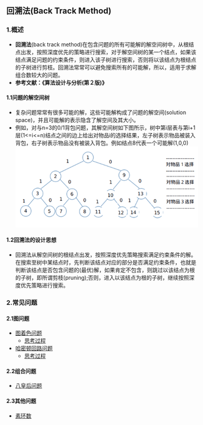 ## 回溯法(Back Track Method)
### 1.概述

- **回溯法**(back track method)在包含问题的所有可能解的解空间树中，从根结点出发，按照深度优先的策略进行搜索，对于解空间树的某一个结点，如果该结点满足问题的约束条件，则进入该子树进行搜索，否则将以该结点为根结点的子树进行剪枝。回溯法常常可以避免搜索所有的可能解，所以，适用于求解组合数较大的问题。
- **参考文献：《算法设计与分析(第２版)》**

#### 1.1问题的解空间树

- 复杂问题常常有很多可能的解，这些可能解构成了问题的解空间(solution space)，并且可能解的表示隐含了解空间及其大小。
- 例如，对与n=3的0/1背包问题，其解空间树如下图所示，树中第i层表与第i+1层(1<=i<=n)结点之间的边上给出对物品i的选择结果，左子树表示物品被装入背包，右子树表示物品没有被装入背包。例如结点8代表一个可能解(1,0,0)
![0/1背包解空间树及其含义](images/SSP_tree.png)

#### 1.2回溯法的设计思想

- 回溯法从解空间树的根结点出发，按照深度优先策略搜索满足约束条件的解。在搜索至树中某结点时，先判断该结点对应的部分是否满足约束条件，也就是判断该结点是否包含问题的(最优)解，如果肯定不包含，则跳过以该结点为根的子树，即所谓剪枝(pruning);否则，进入以该结点为根的子树，继续按照深度优先策略进行搜索。

### 2.常见问题

#### 2.1图问题

- [图着色问题](https://github.com/Mr-Joke/Algorithm/blob/master/BackTrack/src/GraphColor.java)
  - [思考过程](https://github.com/Mr-Joke/Algorithm/blob/master/BackTrack/docs/GraphColor.md)
- [哈密顿回路问题](https://github.com/Mr-Joke/Algorithm/blob/master/BackTrack/src/Hamilton.java)
  - [思考过程](https://github.com/Mr-Joke/Algorithm/blob/master/BackTrack/docs/Hamilton.md)

#### 2.2组合问题

- [八皇后问题](https://github.com/Mr-Joke/Algorithm/blob/master/BackTrack/src/EightQueens.java)

#### 2.3其他问题

- [素环数](https://github.com/Mr-Joke/Algorithm/blob/master/BackTrack/src/PrimeCircle.java)
